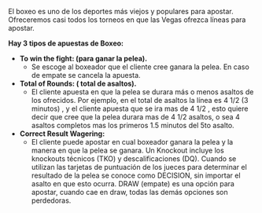 El boxeo es uno de los deportes más viejos y populares para apostar. Ofreceremos casi todos los torneos en que las Vegas ofrezca líneas para apostar.

**Hay 3 tipos de apuestas de Boxeo:**
- **To win the fight: (para ganar la pelea).**
	- Se escoge al boxeador que el cliente cree ganara la pelea. En caso de empate se cancela la apuesta.
- **Total of Rounds: ( total de asaltos).**
	- El cliente apuesta en que la pelea se durara más o menos asaltos de los ofrecidos. Por ejemplo, en el total de asaltos la línea es 4 1/2 (3 minutos) , y el cliente apuesta que se ira mas de 4 1/2 , esto quiere decir que cree que la pelea durara mas de 4 1/2 asaltos, o sea 4 asaltos completos mas los primeros 1.5 minutos del 5to asalto.
- **Correct Result Wagering:**
	- El cliente puede apostar en cual boxeador ganara la pelea y la manera en que la pelea se ganara. Un Knockout incluye los knockouts técnicos (TKO) y descalificaciones (DQ). Cuando se utilizan las tarjetas de puntuación de los jueces para determinar el resultado de la pelea se conoce como DECISION, sin importar el asalto en que esto ocurra. DRAW (empate) es una opción para apostar, cuando cae en draw, todas las demás opciones son perdedoras.
